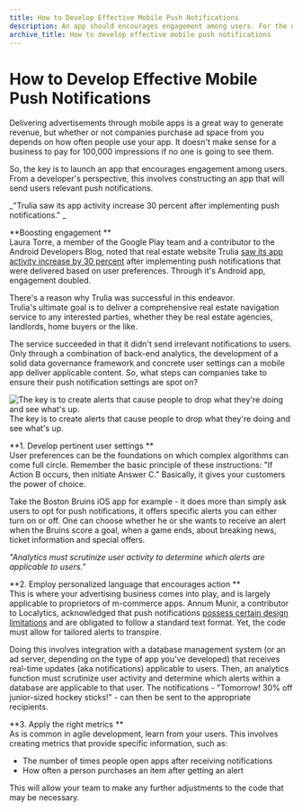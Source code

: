 ```yaml
---
title: How to Develop Effective Mobile Push Notifications
description: An app should encourages engagement among users. For the developers, this involves constructing an app that sends users relevant push notifications.
archive_title: How to develop effective mobile push notifications
---
```


# How to Develop Effective Mobile Push Notifications

Delivering advertisements through mobile apps is a great way to generate revenue, but whether or not companies purchase ad space from you depends on how often people use your app. It doesn't make sense for a business to pay for 100,000 impressions if no one is going to see them. 

So, the key is to launch an app that encourages engagement among users. From a developer's perspective, this involves constructing an app that will send users relevant push notifications. 

_"Trulia saw its app activity increase 30 percent after implementing push notifications." _

**Boosting engagement **  
Laura Torre, a member of the Google Play team and a contributor to the Android Developers Blog, noted that real estate website Trulia [saw its app activity increase by 30 percent](http://android-developers.blogspot.co.uk/2015/02/trulia-sees-30-more-engagement-using.html) after implementing push notifications that were delivered based on user preferences. Through it's Android app, engagement doubled. 

There's a reason why Trulia was successful in this endeavor. Trulia's ultimate goal is to deliver a comprehensive real estate navigation service to any interested parties, whether they be real estate agencies, landlords, home buyers or the like.

The service succeeded in that it didn't send irrelevant notifications to users. Only through a combination of back-end analytics, the development of a solid data governance framework and concrete user settings can a mobile app deliver applicable content. So, what steps can companies take to ensure their push notification settings are spot on? 

![The key is to create alerts that cause people to drop what they're doing and see what's up. ](http://pictures.brafton.com/x_0_0_0_14109625_800.jpg)The key is to create alerts that cause people to drop what they're doing and see what's up.

**1\. Develop pertinent user settings **  
User preferences can be the foundations on which complex algorithms can come full circle. Remember the basic principle of these instructions: "If Action B occurs, then initiate Answer C." Basically, it gives your customers the power of choice.

Take the Boston Bruins iOS app for example - it does more than simply ask users to opt for push notifications, it offers specific alerts you can either turn on or off. One can choose whether he or she wants to receive an alert when the Bruins score a goal, when a game ends, about breaking news, ticket information and special offers. 

_"Analytics must scrutinize user activity to determine which alerts are applicable to users."_

**2\. Employ personalized language that encourages action **  
This is where your advertising business comes into play, and is largely applicable to proprietors of m-commerce apps. Annum Munir, a contributor to Localytics, acknowledged that push notifications [possess certain design limitations](http://info.localytics.com/blog/the-anatomy-of-a-highly-successful-push-messaging-campaign) and are obligated to follow a standard text format. Yet, the code must allow for tailored alerts to transpire.

Doing this involves integration with a database management system (or an ad server, depending on the type of app you've developed) that receives real-time updates (aka notifications) applicable to users. Then, an analytics function must scrutinize user activity and determine which alerts within a database are applicable to that user. The notifications - "Tomorrow! 30% off junior-sized hockey sticks!" \- can then be sent to the appropriate recipients. 

**3\. Apply the right metrics **  
As is common in agile development, learn from your users. This involves creating metrics that provide specific information, such as:

  * The number of times people open apps after receiving notifications
  * How often a person purchases an item after getting an alert

This will allow your team to make any further adjustments to the code that may be necessary.

